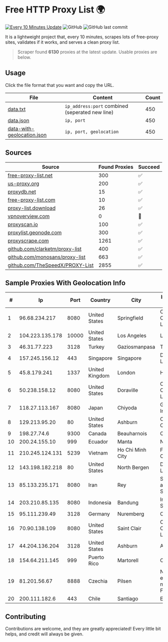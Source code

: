 
# Free HTTP Proxy List 🌍

[![Every 10 Minutes Update](https://github.com/mertguvencli/http-proxy-list/actions/workflows/main.yml/badge.svg?branch=main)](https://github.com/mertguvencli/http-proxy-list/actions/workflows/main.yml)
![GitHub](https://img.shields.io/github/license/mertguvencli/http-proxy-list)
![GitHub last commit](https://img.shields.io/github/last-commit/mertguvencli/http-proxy-list)

It is a lightweight project that, every 10 minutes, scrapes lots of free-proxy sites, validates if it works, and serves a clean proxy list.


> Scraper found **6130** proxies at the latest update. Usable proxies are below.

## Usage

Click the file format that you want and copy the URL.


|File|Content|Count|
|----|-------|-----|
|[data.txt](https://raw.githubusercontent.com/mertguvencli/http-proxy-list/main/proxy-list/data.txt)|`ip_address:port` combined (seperated new line)|450|
|[data.json](https://raw.githubusercontent.com/mertguvencli/http-proxy-list/main/proxy-list/data.json)|`ip, port`|450|
|[data-with-geolocation.json](https://raw.githubusercontent.com/mertguvencli/http-proxy-list/main/proxy-list/data-with-geolocation.json)|`ip, port, geolocation`|450|

## Sources

|Source|Found Proxies|Succeed|
|------|-------------|-------|
|[free-proxy-list.net](https://free-proxy-list.net)|300|✅|
|[us-proxy.org](https://www.us-proxy.org)|200|✅|
|[proxydb.net](http://proxydb.net)|15|✅|
|[free-proxy-list.com](https://free-proxy-list.com/?page=&port=&type%5B%5D=http&type%5B%5D=https&up_time=0&search=Search)|10|✅|
|[proxy-list.download](https://www.proxy-list.download/HTTP)|26|✅|
|[vpnoverview.com](https://vpnoverview.com/privacy/anonymous-browsing/free-proxy-servers)|0|🚫|
|[proxyscan.io](https://www.proxyscan.io)|100|✅|
|[proxylist.geonode.com](https://proxylist.geonode.com/api/proxy-list?limit=300&page=1&sort_by=lastChecked&sort_type=desc&protocols=http,https)|300|✅|
|[proxyscrape.com](https://api.proxyscrape.com/v2/?request=displayproxies&protocol=http&timeout=10000&country=all&ssl=all&anonymity=all)|1261|✅|
|[github.com/clarketm/proxy-list](https://raw.githubusercontent.com/clarketm/proxy-list/master/proxy-list-raw.txt)|400|✅|
|[github.com/monosans/proxy-list](https://raw.githubusercontent.com/monosans/proxy-list/main/proxies/http.txt)|663|✅|
|[github.com/TheSpeedX/PROXY-List](https://raw.githubusercontent.com/TheSpeedX/PROXY-List/master/http.txt)|2855|✅|


## Sample Proxies With Geolocation Info

|#|Ip|Port|Country|City|Internet Service Provider|
|-|--|----|-------|----|-------------------------|
|1|96.68.234.217|8080|United States|Springfield|Comcast Cable Communications, LLC|
|2|104.223.135.178|10000|United States|Los Angeles|LayerHost|
|3|46.31.77.223|3128|Turkey|Gaziosmanpasa|Talha Bogaz|
|4|157.245.156.12|443|Singapore|Singapore|DigitalOcean, LLC|
|5|45.8.179.241|1337|United Kingdom|London|Hostland LLC|
|6|50.238.158.12|8080|United States|Doraville|Comcast Cable Communications, LLC|
|7|118.27.113.167|8080|Japan|Chiyoda|GMO Internet, Inc.|
|8|129.213.95.20|80|United States|Ashburn|Oracle Corporation|
|9|198.27.74.6|9300|Canada|Beauharnois|OVH SAS|
|10|200.24.155.10|999|Ecuador|Manta|Nedetel S.A.|
|11|210.245.124.131|5239|Vietnam|Ho Chi Minh City|FPT Telecom Company|
|12|143.198.182.218|80|United States|North Bergen|DigitalOcean, LLC|
|13|85.133.235.171|8080|Iran|Rey|Sepanta Internet and MPLS Service Provider|
|14|203.210.85.135|8080|Indonesia|Bandung|Infrastruktur STARNET|
|15|95.111.239.49|3128|Germany|Nuremberg|Contabo GmbH|
|16|70.90.138.109|8080|United States|Saint Clair|Comcast Cable Communications, LLC|
|17|44.204.136.204|3128|United States|Ashburn|Amazon.com|
|18|154.64.211.145|999|Puerto Rico|Martorell|OSNET Wireless|
|19|81.201.56.67|8888|Czechia|Pilsen|Neutral Free eXchange members - FreeTel alternate|
|20|200.111.182.6|443|Chile|Santiago|Entel Chile S.A.|



## Contributing

Contributions are welcome, and they are greatly appreciated! Every
little bit helps, and credit will always be given.

